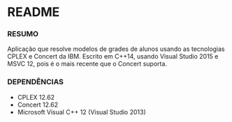 # README #

### RESUMO ###
Aplicação que resolve modelos de grades de alunos usando as tecnologias CPLEX e Concert 
da IBM. Escrito em C++14, usando Visual Studio 2015 e MSVC 12, pois é o mais recente que o Concert
suporta.

### DEPENDÊNCIAS ###
* CPLEX 12.62
* Concert 12.62
* Microsoft Visual C++ 12 (Visual Studio 2013)